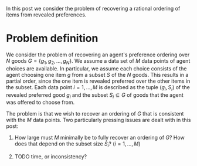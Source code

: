 <!--
.. title: Revealed preference for the partial order problem
.. slug: revealed-preference-for-the-partial-order-problem
.. date: 2021-09-22 20:03:58 UTC+02:00
.. has_math: true
.. tags: 
.. category: 
.. link: 
.. description: 
.. status: draft
.. type: text
-->

In this post we consider the problem of recovering a rational ordering of items from revealed preferences.
<!-- TEASER_END -->

# Problem definition

We consider the problem of recovering an agent's preference ordering over $N$ goods $G = \lbrace g_1, g_2, \ldots, g_N \rbrace$.
We assume a data set of $M$ data points of agent choices are available.
In particular, we assume each choice consists of the agent choosing one item $g$ from a subset $S$ of the $N$ goods.
This results in a partial order, since the one item is revealed preferred over the other items in the subset.
Each data point $i = 1, \ldots, M$ is described as the tuple $(g_i, S_i)$ of the revealed preferred good $g_i$ and the subset $S_i \subseteq G$ of goods that the agent was offered to choose from.

The problem is that we wish to recover an ordering of $G$ that is consistent with the $M$ data points.
Two particularly pressing issues are dealt with in this post:

1. How large must $M$ minimally be to fully recover an ordering of $G$? How does that depend on the subset size $S_i$? ($i = 1,\ldots,M$)

2. TODO time, or inconsistency?
